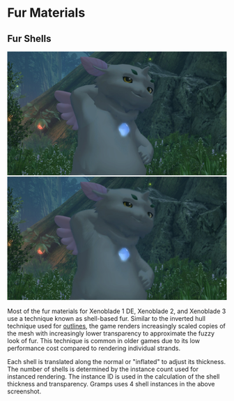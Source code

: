 # Fur Materials

## Fur Shells
<div class="image-compare">
  <img src="images/fur/gramps_no_fur.jpg" alt="Gramps without fur"/>
  <img src="images/fur/gramps.jpg" alt="Gramps with fur"/>
</div>

Most of the fur materials for Xenoblade 1 DE, Xenoblade 2, and Xenoblade 3 use a technique known as shell-based fur. Similar to the inverted hull technique used for [outlines](./outline.md), the game renders increasingly scaled copies of the mesh with increasingly lower transparency to approximate the fuzzy look of fur. This technique is common in older games due to its low performance cost compared to rendering individual strands. 

Each shell is translated along the normal or "inflated" to adjust its thickness. The number of shells is determined by the instance count used for instanced rendering. The instance ID is used in the calculation of the shell thickness and transparency. Gramps uses 4 shell instances in the above screenshot.